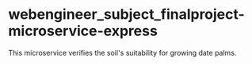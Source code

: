 # webengineer_subject_finalproject-microservice-express
This microservice verifies the soil's suitability for growing date palms.
